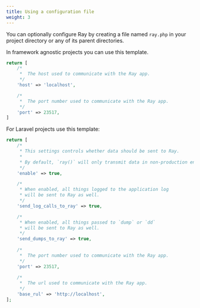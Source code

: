 ```yaml
---
title: Using a configuration file
weight: 3
---
```


You can optionally configure Ray by creating a file named `ray.php` in your project directory or any of its parent directories.

In framework agnostic projects you can use this template.

```php
return [
    /*
     *  The host used to communicate with the Ray app.
     */
    'host' => 'localhost',

    /*
     *  The port number used to communicate with the Ray app. 
     */
    'port' => 23517,
]
```


For Laravel projects use this template:

```php
return [
    /*
     * This settings controls whether data should be sent to Ray.
     * 
     * By default, `ray()` will only transmit data in non-production environments.
     */
    'enable' => true,

    /*
     * When enabled, all things logged to the application log
     * will be sent to Ray as well.
     */
    'send_log_calls_to_ray' => true,

    /*
     * When enabled, all things passed to `dump` or `dd`
     * will be sent to Ray as well.
     */
    'send_dumps_to_ray' => true,
    
    /*
     *  The port number used to communicate with the Ray app. 
     */
    'port' => 23517,
    
    /*
     *  The url used to communicate with the Ray app.
     */
    'base_rul' => 'http://localhost',
];
```
